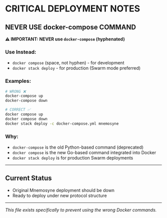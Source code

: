 # CRITICAL DEPLOYMENT NOTES

## NEVER USE docker-compose COMMAND

**⚠️ IMPORTANT: NEVER use `docker-compose` (hyphenated)**

### Use Instead:
- `docker compose` (space, not hyphen) - for development
- `docker stack deploy` - for production (Swarm mode preferred)

### Examples:
```bash
# WRONG ❌
docker-compose up
docker-compose down

# CORRECT ✅
docker compose up
docker compose down
docker stack deploy -c docker-compose.yml mnemosyne
```

### Why:
- `docker-compose` is the old Python-based command (deprecated)
- `docker compose` is the new Go-based command integrated into Docker
- `docker stack deploy` is for production Swarm deployments

---

## Current Status
- Original Mnemosyne deployment should be down
- Ready to deploy under new protocol structure

---

*This file exists specifically to prevent using the wrong Docker commands.*